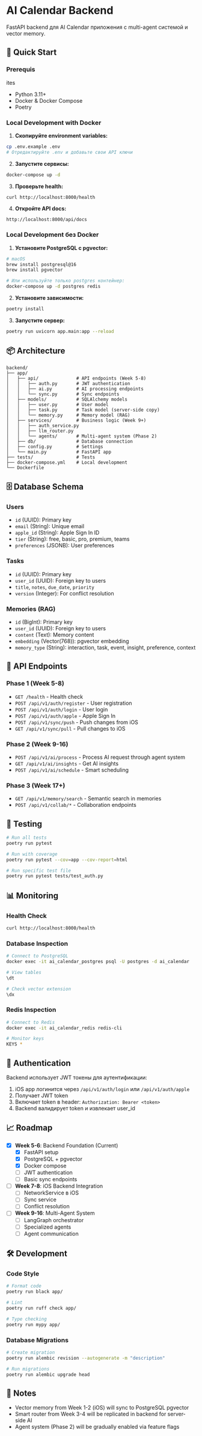 # AI Calendar Backend

FastAPI backend для AI Calendar приложения с multi-agent системой и vector memory.

## 🚀 Quick Start

### Prerequis

ites
- Python 3.11+
- Docker & Docker Compose
- Poetry

### Local Development with Docker

1. **Скопируйте environment variables:**
```bash
cp .env.example .env
# Отредактируйте .env и добавьте свои API ключи
```

2. **Запустите сервисы:**
```bash
docker-compose up -d
```

3. **Проверьте health:**
```bash
curl http://localhost:8000/health
```

4. **Откройте API docs:**
```
http://localhost:8000/api/docs
```

### Local Development без Docker

1. **Установите PostgreSQL с pgvector:**
```bash
# macOS
brew install postgresql@16
brew install pgvector

# Или используйте только postgres контейнер:
docker-compose up -d postgres redis
```

2. **Установите зависимости:**
```bash
poetry install
```

3. **Запустите сервер:**
```bash
poetry run uvicorn app.main:app --reload
```

## 📦 Architecture

```
backend/
├── app/
│   ├── api/              # API endpoints (Week 5-8)
│   │   ├── auth.py       # JWT authentication
│   │   ├── ai.py         # AI processing endpoints
│   │   └── sync.py       # Sync endpoints
│   ├── models/           # SQLAlchemy models
│   │   ├── user.py       # User model
│   │   ├── task.py       # Task model (server-side copy)
│   │   └── memory.py     # Memory model (RAG)
│   ├── services/         # Business logic (Week 9+)
│   │   ├── auth_service.py
│   │   ├── llm_router.py
│   │   └── agents/       # Multi-agent system (Phase 2)
│   ├── db/               # Database connection
│   ├── config.py         # Settings
│   └── main.py           # FastAPI app
├── tests/                # Tests
├── docker-compose.yml    # Local development
└── Dockerfile
```

## 🗄️ Database Schema

### Users
- `id` (UUID): Primary key
- `email` (String): Unique email
- `apple_id` (String): Apple Sign In ID
- `tier` (String): free, basic, pro, premium, teams
- `preferences` (JSONB): User preferences

### Tasks
- `id` (UUID): Primary key
- `user_id` (UUID): Foreign key to users
- `title`, `notes`, `due_date`, `priority`
- `version` (Integer): For conflict resolution

### Memories (RAG)
- `id` (BigInt): Primary key
- `user_id` (UUID): Foreign key to users
- `content` (Text): Memory content
- `embedding` (Vector(768)): pgvector embedding
- `memory_type` (String): interaction, task, event, insight, preference, context

## 🔌 API Endpoints

### Phase 1 (Week 5-8)
- `GET /health` - Health check
- `POST /api/v1/auth/register` - User registration
- `POST /api/v1/auth/login` - User login
- `POST /api/v1/auth/apple` - Apple Sign In
- `POST /api/v1/sync/push` - Push changes from iOS
- `GET /api/v1/sync/pull` - Pull changes to iOS

### Phase 2 (Week 9-16)
- `POST /api/v1/ai/process` - Process AI request through agent system
- `GET /api/v1/ai/insights` - Get AI insights
- `POST /api/v1/ai/schedule` - Smart scheduling

### Phase 3 (Week 17+)
- `GET /api/v1/memory/search` - Semantic search in memories
- `POST /api/v1/collab/*` - Collaboration endpoints

## 🧪 Testing

```bash
# Run all tests
poetry run pytest

# Run with coverage
poetry run pytest --cov=app --cov-report=html

# Run specific test file
poetry run pytest tests/test_auth.py
```

## 📊 Monitoring

### Health Check
```bash
curl http://localhost:8000/health
```

### Database Inspection
```bash
# Connect to PostgreSQL
docker exec -it ai_calendar_postgres psql -U postgres -d ai_calendar

# View tables
\dt

# Check vector extension
\dx
```

### Redis Inspection
```bash
# Connect to Redis
docker exec -it ai_calendar_redis redis-cli

# Monitor keys
KEYS *
```

## 🔐 Authentication

Backend использует JWT токены для аутентификации:

1. iOS app логинится через `/api/v1/auth/login` или `/api/v1/auth/apple`
2. Получает JWT token
3. Включает token в header: `Authorization: Bearer <token>`
4. Backend валидирует token и извлекает user_id

## 📈 Roadmap

- [x] **Week 5-6**: Backend Foundation (Current)
  - [x] FastAPI setup
  - [x] PostgreSQL + pgvector
  - [x] Docker compose
  - [ ] JWT authentication
  - [ ] Basic sync endpoints

- [ ] **Week 7-8**: iOS Backend Integration
  - [ ] NetworkService в iOS
  - [ ] Sync service
  - [ ] Conflict resolution

- [ ] **Week 9-16**: Multi-Agent System
  - [ ] LangGraph orchestrator
  - [ ] Specialized agents
  - [ ] Agent communication

## 🛠️ Development

### Code Style
```bash
# Format code
poetry run black app/

# Lint
poetry run ruff check app/

# Type checking
poetry run mypy app/
```

### Database Migrations
```bash
# Create migration
poetry run alembic revision --autogenerate -m "description"

# Run migrations
poetry run alembic upgrade head
```

## 📝 Notes

- Vector memory from Week 1-2 (iOS) will sync to PostgreSQL pgvector
- Smart router from Week 3-4 will be replicated in backend for server-side AI
- Agent system (Phase 2) will be gradually enabled via feature flags
